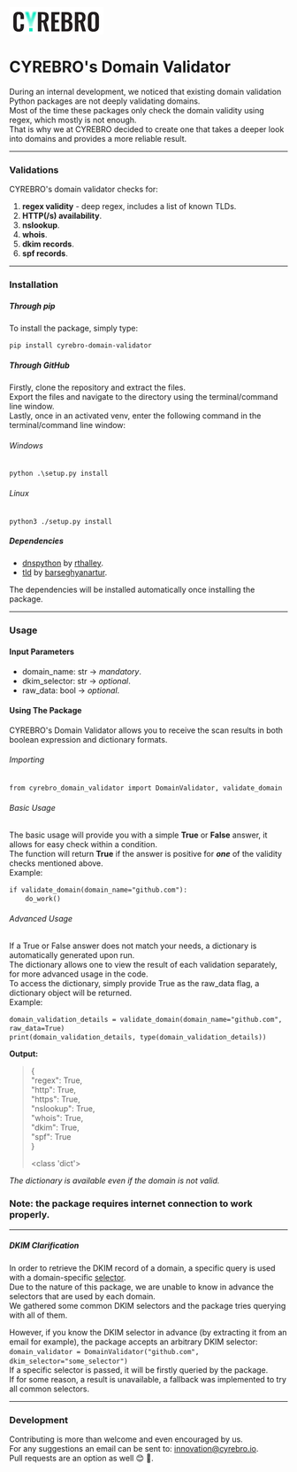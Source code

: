 [![Powered by CYREBRO](static_files/CYREBRO_LOGO.png)](https://www.cyrebro.io/)

# CYREBRO's Domain Validator
During an internal development, we noticed that existing domain validation Python packages are not deeply 
validating domains.</br>
Most of the time these packages only check the domain validity using regex, which mostly is not enough. </br>
That is why we at CYREBRO decided to create one that takes a deeper look into domains and provides a more reliable result. </br>

------------------

### Validations
CYREBRO's domain validator checks for:
1. **regex validity** - deep regex, includes a list of known TLDs.
3. **HTTP(/s) availability**.
4. **nslookup**.
5. **whois**.
6. **dkim records**.
7. **spf records**.

------------------

### Installation
##### Through pip
To install the package, simply type:
```
pip install cyrebro-domain-validator
```
##### Through GitHub
Firstly, clone the repository and extract the files. </br>
Export the files and navigate to the directory using the terminal/command line window. </br>
Lastly, once in an activated venv, enter the following command in the terminal/command line window:
###### Windows
```python .\setup.py install```
###### Linux
```python3 ./setup.py install```

##### Dependencies
* [dnspython](https://github.com/rthalley/dnspython) by [rthalley](https://github.com/rthalley). </br>
* [tld](https://github.com/barseghyanartur/tld) by [barseghyanartur](https://github.com/barseghyanartur). </br>

The dependencies will be installed automatically once installing the package.

------------------

### Usage
#### Input Parameters
* domain_name: str -> *mandatory*.
* dkim_selector: str -> *optional*.
* raw_data: bool -> *optional*.

#### Using The Package
CYREBRO's Domain Validator allows you to receive the scan results in both boolean expression and dictionary formats.
###### Importing
```from cyrebro_domain_validator import DomainValidator, validate_domain```
###### Basic Usage
The basic usage will provide you with a simple **True** or **False** answer, it allows for easy check within a condition.</br>
The function will return **True** if the answer is positive for ***one*** of the validity checks mentioned above.  
Example:
```
if validate_domain(domain_name="github.com"):
    do_work()
```
###### Advanced Usage
If a True or False answer does not match your needs, a dictionary is automatically generated upon run. </br>
The dictionary allows one to view the result of each validation separately, for more advanced usage in the code.  
To access the dictionary, simply provide True as the raw_data flag, a dictionary object will be returned.  
Example:

```
domain_validation_details = validate_domain(domain_name="github.com", raw_data=True)
print(domain_validation_details, type(domain_validation_details))
```

**Output:** 

> {  
    "regex": True,  
    "http": True,  
    "https": True,  
    "nslookup": True,   
    "whois": True,    
    "dkim": True,   
    "spf": True   
}
> 
><class 'dict'>

*The dictionary is available even if the domain is not valid.*

### **Note:** the package requires internet connection to work properly.

------------------

##### DKIM Clarification
In order to retrieve the DKIM record of a domain, a specific query is used with a domain-specific [selector](https://www.dmarcanalyzer.com/what-is-a-dkim-selector/). </br>
Due to the nature of this package, we are unable to know in advance the selectors that are used by each domain.</br>
We gathered some common DKIM selectors and the package tries querying with all of them.

However, if you know the DKIM selector in advance (by extracting it from an email for example), the package accepts an arbitrary DKIM selector:</br>
```domain_validator = DomainValidator("github.com", dkim_selector="some_selector")``` </br>
If a specific selector is passed, it will be firstly queried by the package. </br>
If for some reason, a result is unavailable, a fallback was implemented to try all common selectors.

------------------

### Development
Contributing is more than welcome and even encouraged by us. </br>
For any suggestions an email can be sent to: innovation@cyrebro.io. </br>
Pull requests are an option as well :blush: :hugs:.